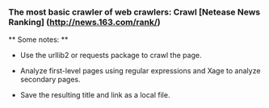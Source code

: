 ### The most basic crawler of web crawlers: Crawl [Netease News Ranking] (http://news.163.com/rank/)

** Some notes: **

* Use the urllib2 or requests package to crawl the page.

* Analyze first-level pages using regular expressions and Xage to analyze secondary pages.

* Save the resulting title and link as a local file.
